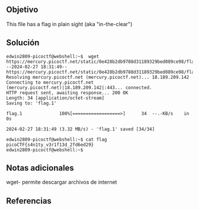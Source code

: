 ## Objetivo
This file has a flag in plain sight (aka "in-the-clear")
## Solución
```
edwin2809-picoctf@webshell:~$  wget https://mercury.picoctf.net/static/0e428b2db9788d31189329bed089ce98/flag
--2024-02-27 18:31:49--  https://mercury.picoctf.net/static/0e428b2db9788d31189329bed089ce98/flag
Resolving mercury.picoctf.net (mercury.picoctf.net)... 18.189.209.142
Connecting to mercury.picoctf.net (mercury.picoctf.net)|18.189.209.142|:443... connected.
HTTP request sent, awaiting response... 200 OK
Length: 34 [application/octet-stream]
Saving to: 'flag.1'

flag.1              100%[==================>]      34  --.-KB/s    in 0s      

2024-02-27 18:31:49 (3.32 MB/s) - 'flag.1' saved [34/34]

edwin2809-picoctf@webshell:~$ cat flag
picoCTF{s4n1ty_v3r1f13d_2fd6ed29}
edwin2809-picoctf@webshell:~$ 
```
## Notas adicionales
wget- permite descargar archivos de internet 
## Referencias
